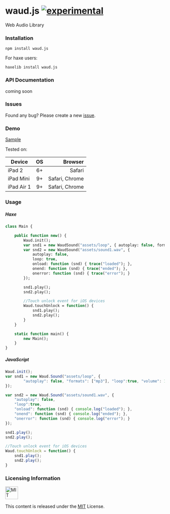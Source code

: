 # waud.js [![experimental](http://badges.github.io/stability-badges/dist/experimental.svg)](http://github.com/badges/stability-badges)
Web Audio Library

### Installation ###

`npm install waud.js`

For haxe users:

`haxelib install waud.js`

### API Documentation ###

coming soon

### Issues ###

Found any bug? Please create a new [issue](https://github.com/adireddy/waud/issues/new).

### Demo ###

[Sample](http://adireddy.github.io/demos/waud/)

Tested on:

| Device        | OS            | Browser        |
| ------------- |:-------------:| --------------:|
| iPad 2        | 6+            | Safari         |
| iPad Mini     | 9+            | Safari, Chrome |
| iPad Air 1    | 9+            | Safari, Chrome |

### Usage ###

##### Haxe #####

```haxe
class Main {

	public function new() {
		Waud.init();
		var snd1 = new WaudSound("assets/loop", { autoplay: false, formats: ["mp3"], loop: true, volume: 1});
		var snd2 = new WaudSound("assets/sound1.wav", {
			autoplay: false,
			loop: true,
			onload: function (snd) { trace("loaded"); },
			onend: function (snd) { trace("ended"); },
			onerror: function (snd) { trace("error"); }
		});

		snd1.play();
		snd2.play();

		//Touch unlock event for iOS devices
		Waud.touchUnlock = function() {
			snd1.play();
			snd2.play();
		}
	}

	static function main() {
		new Main();
	}
}
```

##### JavaScript #####

```js
Waud.init();
var snd1 = new Waud.Sound("assets/loop", {
        "autoplay": false, "formats": ["mp3"], "loop":true, "volume": 1
});

var snd2 = new Waud.Sound("assets/sound1.wav", {
    "autoplay": false,
    "loop":true,
    "onload": function (snd) { console.log("loaded"); },
    "onend": function (snd) { console.log("ended"); },
    "onerror": function (snd) { console.log("error"); }
});

snd1.play();
snd2.play();

//Touch unlock event for iOS devices
Waud.touchUnlock = function() {
    snd1.play();
    snd2.play();
}
```

### Licensing Information ###

<a rel="license" href="http://opensource.org/licenses/MIT">
<img alt="MIT license" height="40" src="http://upload.wikimedia.org/wikipedia/commons/c/c3/License_icon-mit.svg" /></a>

This content is released under the [MIT](http://opensource.org/licenses/MIT) License.